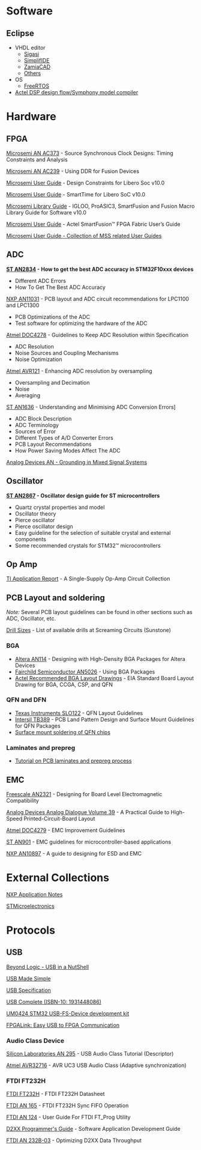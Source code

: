 # Software #

## Eclipse ##

  * VHDL editor
    * [Sigasi](http://www.sigasi.com/university)
    * [SimplifIDE](http://simplifide.com/drupal6/)
    * [ZamiaCAD](http://zamiacad.sourceforge.net/web/?q=license)
    * [Others](http://www.vhdleditor.com/vhdl-ides)
  * OS
    * [FreeRTOS](http://www.stf12.org/developers/ODeV.html)
  * [Actel DSP design flow/Symphony model compiler](http://www.actel.com/products/solutions/dsp/default.aspx)

# Hardware #

## FPGA ##

[Microsemi AN AC373](http://www.actel.com/documents/ALL_AC373_AN.pdf) - Source Synchronous Clock Designs: Timing Constraints and Analysis

[Microsemi AN AC239](http://www.actel.com/documents/Fusion_DDR_AN.pdf) - Using DDR for Fusion Devices

[Microsemi User Guide](http://www.actel.com/documents/des_constraints_ug.pdf) - Design Constraints for Libero Soc v10.0

[Microsemi User Guide](http://www.actel.com/documents/smarttime_ug.pdf) - SmartTime for Libero SoC v10.0

[Microsemi Library Guide](http://www.actel.com/documents/pa3_libguide_ug.pdf) - IGLOO, ProASIC3, SmartFusion and Fusion Macro Library Guide for Software v10.0

[Microsemi User Guide](http://www.actel.com/documents/SmartFusion_Fabric_UG.pdf) - Actel SmartFusion™ FPGA Fabric
User’s Guide

[Microsemi User Guide - Collection of MSS related User Guides](http://www.actel.com/products/software/smartdesign/docs_mss.aspx)

## ADC ##

**[ST AN2834](http://www.st.com/internet/com/TECHNICAL_RESOURCES/TECHNICAL_LITERATURE/APPLICATION_NOTE/CD00211314.pdf) - How to get the best ADC accuracy in STM32F10xxx devices**

  * Different ADC Errors
  * How To Get The Best ADC Accuracy

[NXP AN11031](http://ics.nxp.com/support/documents/microcontrollers/zip/an11031.zip) - PCB layout and ADC circuit recommendations for LPC1100 and LPC1300

  * PCB Optimizations of the ADC
  * Test software for optimizing the hardware of the ADC

[Atmel DOC4278](http://www.atmel.com/dyn/resources/prod_documents/doc4278.pdf) - Guidelines to Keep ADC Resolution within
Specification

  * ADC Resolution
  * Noise Sources and Coupling Mechanisms
  * Noise Optimization

[Atmel AVR121](http://www.atmel.com/dyn/resources/prod_documents/doc8003.pdf) - Enhancing ADC resolution by oversampling

  * Oversampling and Decimation
  * Noise
  * Averaging

[ST AN1636](http://www.st.com/stonline/books/pdf/docs/9593.pdf) - Understanding and Minimising ADC Conversion Errors]

  * ADC Block Description
  * ADC Terminology
  * Sources of Error
  * Different Types of A/D Converter Errors
  * PCB Layout Recommendations
  * How Power Saving Modes Affect The ADC

[Analog Devices AN - Grounding in Mixed Signal Systems](http://www.analog.com/static/imported-files/analog_dialogue/5467026043687049331665676350Grounding.pdf)

## Oscillator ##

**[ST AN2867](http://www.st.com/internet/com/TECHNICAL_RESOURCES/TECHNICAL_LITERATURE/APPLICATION_NOTE/CD00221665.pdf) - Oscillator design guide for ST microcontrollers**

  * Quartz crystal properties and model
  * Oscillator theory
  * Pierce oscillator
  * Pierce oscillator design
  * Easy guideline for the selection of suitable crystal and external components
  * Some recommended crystals for STM32™ microcontrollers

## Op Amp ##

[TI Application Report](http://www.ti.com/litv/pdf/sloa058) - A Single-Supply Op-Amp Circuit Collection


## PCB Layout and soldering ##

_Note:_ Several PCB layout guidelines can be found in other sections such as ADC, Oscillator, etc.

[Drill Sizes](http://www.pcbexpress.com/technical/faq.php) - List of available drills at Screaming Circuits (Sunstone)

### BGA ###

  * [Altera AN114](http://www.altera.com/literature/an/an114.pdf) - Designing with High-Density BGA Packages for Altera Devices
  * [Fairchild Semiconductor AN5026](http://www.fairchildsemi.com/an/AN/AN-5026.pdf) - Using BGA Packages
  * [Actel Recommended BGA Layout Drawings](http://www.actel.com/documents/RecPCBdesign.pdf) - EIA Standard Board Layout Drawing for BGA, CCGA, CSP, and QFN

### QFN and DFN ###

  * [Texas Instruments SLO122](http://www.ti.com/general/docs/lit/getliterature.tsp?baseLiteratureNumber=SLOA122) - QFN Layout Guidelines
  * [Intersil TB389](http://www.intersil.com/data/tb/TB389.pdf) - PCB Land Pattern Design and Surface Mount Guidelines for QFN Packages
  * [Surface mount soldering of QFN chips](http://store.curiousinventor.com/guides/Surface_Mount_Soldering/QFN)

### Laminates and prepreg ###

  * [Tutorial on PCB laminates and prepreg process](http://www.ieca-inc.com/images/Tutorial_-_Understanding_The_PCB_Laminate_and_Prepreg_Process.pdf)

## EMC ##

[Freescale AN2321](http://www.freescale.com/files/microcontrollers/doc/app_note/AN2321.pdf) - Designing for Board Level Electromagnetic Compatibility

[Analog Devices Analog Dialogue Volume 39](http://www.analog.com/library/analogdialogue/archives/39-09/layout.pdf) - A Practical Guide to High-Speed Printed-Circuit-Board Layout

[Atmel DOC4279](http://www.atmel.com/dyn/resources/prod_documents/doc4279.pdf) - EMC Improvement Guidelines

[ST AN901](http://www.st.com/stonline/books/pdf/docs/4967.pdf) - EMC guidelines for microcontroller-based applications

[NXP AN10897](http://www.nxp.com/documents/application_note/AN10897.pdf) - A guide to designing for ESD and EMC

# External Collections #

[NXP Application Notes](http://ics.nxp.com/support/documents/?type=appnote)

[STMicroelectronics](http://www.st.com/stonline/stappl/resourceSelector/app?page=fullResourceSelector&doctype=APPLICATION_NOTE)

# Protocols #

## USB ##

[Beyond Logic - USB in a NutShell](http://www.beyondlogic.org/usbnutshell/usb1.shtml)

[USB Made Simple](http://www.usbmadesimple.co.uk/)

[USB Specification](http://www.usb.org/developers/docs/)

[USB Complete (ISBN-10: 1931448086)](http://www.amazon.com/USB-Complete-Developers-Guide-Guides/dp/1931448086/ref=sr_1_1?ie=UTF8&qid=1320968210&sr=8-1)

[UM0424 STM32 USB-FS-Device development kit](http://www.st.com/internet/com/TECHNICAL_RESOURCES/TECHNICAL_LITERATURE/USER_MANUAL/CD00158241.pdf)


[FPGALink: Easy USB to FPGA Communication](http://www.makestuff.eu/wordpress/?page_id=1400)

### Audio Class Device ###

[Silicon Laboratories AN 295](http://www.silabs.com/Support%20Documents/TechnicalDocs/AN295.pdf) - USB Audio Class Tutorial (Descriptor)

[Atmel AVR32716](http://atmel.com/dyn/resources/prod_documents/doc32139.pdf) - AVR UC3 USB Audio Class (Adaptive synchronization)

### FTDI FT232H ###

[FTDI FT232H](http://www.ftdichip.com/Support/Documents/DataSheets/ICs/DS_FT232H.pdf) - FTDI FT232H Datasheet

[FTDI AN 165](http://www.ftdichip.com/Support/Documents/AppNotes/AN_165_Establishing_Synchronous_245_FIFO_Communications_using_a_Morph-IC-II.pdf) - FTDI FT232H Sync FIFO Operation

[FTDI AN 124](http://www.ftdichip.com/Support/Documents/AppNotes/AN_124_User_Guide_For_FT_PROG.pdf) - User Guide For FTDI FT\_Prog Utility

[D2XX Programmer's Guide](http://www.ftdichip.com/Support/Documents/ProgramGuides/D2XX_Programmer's_Guide(FT_000071).pdf) - Software Application Development Guide

[FTDI AN 232B-03](http://www.ftdichip.com/Support/Documents/AppNotes/AN232B-03_D2XXDataThroughput.pdf) - Optimizing D2XX Data
Throughput